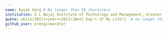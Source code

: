 ```yaml
---
name: Ayush Garg # No longer than 28 characters
institution: G L Bajaj Institute of Technology and Management, Greater Noida 🚩 # no longer than 58 characters
quote: while(2017<=year<=2021){Best Day's of My Life!}  # no longer than 100 characters, avoid using quotes(") to guarantee the format remains the same.
github_user: prengineerator
---
```

